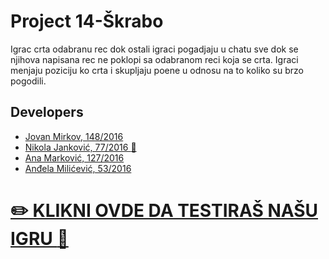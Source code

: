 # Project 14-Škrabo

Igrac crta odabranu rec dok ostali igraci pogadjaju u chatu sve dok se njihova napisana rec ne poklopi sa odabranom reci koja se crta. Igraci menjaju poziciju ko crta i skupljaju poene u odnosu na to koliko su brzo pogodili.

## Developers

- [Jovan Mirkov, 148/2016](https://gitlab.com/jvn-mirkov)
- [Nikola Janković, 77/2016 :angel:](https://gitlab.com/gianthead97)
- [Ana Marković, 127/2016](https://gitlab.com/anamarkovic)
- [Anđela Milićević, 53/2016](https://gitlab.com/andjaam)


# [:pencil2: KLIKNI OVDE DA TESTIRAŠ  NAŠU IGRU :sparkling_heart:](https://skrabo.herokuapp.com) 